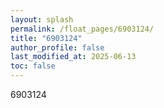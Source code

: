```yaml
---
layout: splash
permalink: /float_pages/6903124/
title: "6903124"
author_profile: false
last_modified_at: 2025-06-13
toc: false
---
```

 
6903124
